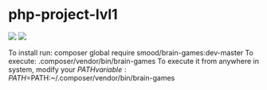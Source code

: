 # php-project-lvl1

<a href="https://codeclimate.com/github/l33tLaserdance/php-project-lvl1/maintainability">
<img src="https://api.codeclimate.com/v1/badges/5d7f931475f1ee8cd611/maintainability" /></a>

<a href="https://codeclimate.com/github/l33tLaserdance/php-project-lvl1/test_coverage">
<img src="https://api.codeclimate.com/v1/badges/5d7f931475f1ee8cd611/test_coverage" /></a>

To install run:
composer global require smood/brain-games:dev-master
To execute:
.composer/vendor/bin/brain-games
To execute it from anywhere in system, modify your $PATH variable:
PATH=$PATH:~/.composer/vendor/bin/brain-games
